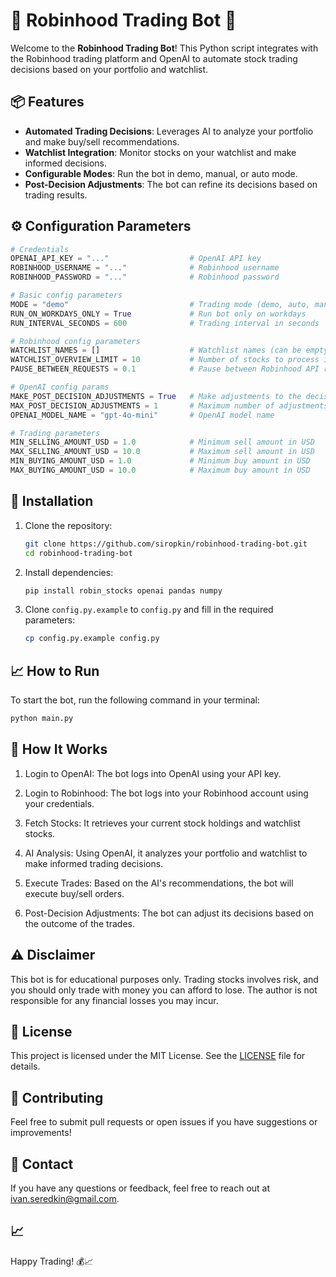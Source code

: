 # 🚀 Robinhood Trading Bot 🤖

Welcome to the **Robinhood Trading Bot**! This Python script integrates with the Robinhood trading platform and OpenAI to automate stock trading decisions based on your portfolio and watchlist.

## 📦 Features

- **Automated Trading Decisions**: Leverages AI to analyze your portfolio and make buy/sell recommendations.
- **Watchlist Integration**: Monitor stocks on your watchlist and make informed decisions.
- **Configurable Modes**: Run the bot in demo, manual, or auto mode.
- **Post-Decision Adjustments**: The bot can refine its decisions based on trading results.

## ⚙️ Configuration Parameters

```python
# Credentials
OPENAI_API_KEY = "..."                  # OpenAI API key
ROBINHOOD_USERNAME = "..."              # Robinhood username
ROBINHOOD_PASSWORD = "..."              # Robinhood password

# Basic config parameters
MODE = "demo"                           # Trading mode (demo, auto, manual)
RUN_ON_WORKDAYS_ONLY = True             # Run bot only on workdays
RUN_INTERVAL_SECONDS = 600              # Trading interval in seconds

# Robinhood config parameters
WATCHLIST_NAMES = []                    # Watchlist names (can be empty, or "My First List", "My Second List", etc.)
WATCHLIST_OVERVIEW_LIMIT = 10           # Number of stocks to process in decision-making (e.g. 20)
PAUSE_BETWEEN_REQUESTS = 0.1            # Pause between Robinhood API requests in seconds to avoid rate limiting

# OpenAI config params
MAKE_POST_DECISION_ADJUSTMENTS = True   # Make adjustments to the decision after the decision is made based on the trading results
MAX_POST_DECISION_ADJUSTMENTS = 1       # Maximum number of adjustments to make
OPENAI_MODEL_NAME = "gpt-4o-mini"       # OpenAI model name

# Trading parameters
MIN_SELLING_AMOUNT_USD = 1.0            # Minimum sell amount in USD
MAX_SELLING_AMOUNT_USD = 10.0           # Maximum sell amount in USD
MIN_BUYING_AMOUNT_USD = 1.0             # Minimum buy amount in USD
MAX_BUYING_AMOUNT_USD = 10.0            # Maximum buy amount in USD
```

## 🔑 Installation

1. Clone the repository:

    ```sh
    git clone https://github.com/siropkin/robinhood-trading-bot.git
    cd robinhood-trading-bot
    ```

2. Install dependencies:

    ```sh
    pip install robin_stocks openai pandas numpy
    ```

3. Clone `config.py.example` to `config.py` and fill in the required parameters:

    ```sh
    cp config.py.example config.py
    ```

## 📈 How to Run

To start the bot, run the following command in your terminal:

   ```sh
   python main.py
   ```

## 💬 How It Works

1. Login to OpenAI: The bot logs into OpenAI using your API key.

2. Login to Robinhood: The bot logs into your Robinhood account using your credentials.

3. Fetch Stocks: It retrieves your current stock holdings and watchlist stocks.

4. AI Analysis: Using OpenAI, it analyzes your portfolio and watchlist to make informed trading decisions.

5. Execute Trades: Based on the AI's recommendations, the bot will execute buy/sell orders.

6. Post-Decision Adjustments: The bot can adjust its decisions based on the outcome of the trades.


## ⚠️ Disclaimer

This bot is for educational purposes only. Trading stocks involves risk, and you should only trade with money you can afford to lose. The author is not responsible for any financial losses you may incur.

## 📄 License

This project is licensed under the MIT License. See the [LICENSE](LICENSE) file for details.


## 🤝 Contributing

Feel free to submit pull requests or open issues if you have suggestions or improvements!


## 📧 Contact

If you have any questions or feedback, feel free to reach out at [ivan.seredkin@gmail.com](mailto:ivan.seredkin@gmail.com).


## 📈
Happy Trading! 💰📈

